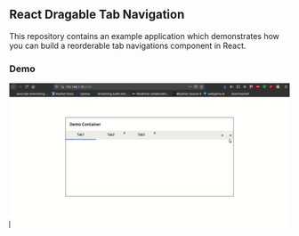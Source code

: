 ## React Dragable Tab Navigation

This repository contains an example application which demonstrates how you can build a reorderable tab navigations component in React.

### Demo
![](demo.gif)
